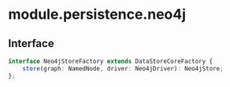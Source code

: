 # module.persistence.neo4j

## Interface

```ts
interface Neo4jStoreFactory extends DataStoreCoreFactory {
    store(graph: NamedNode, driver: Neo4jDriver): Neo4jStore;
};
```
